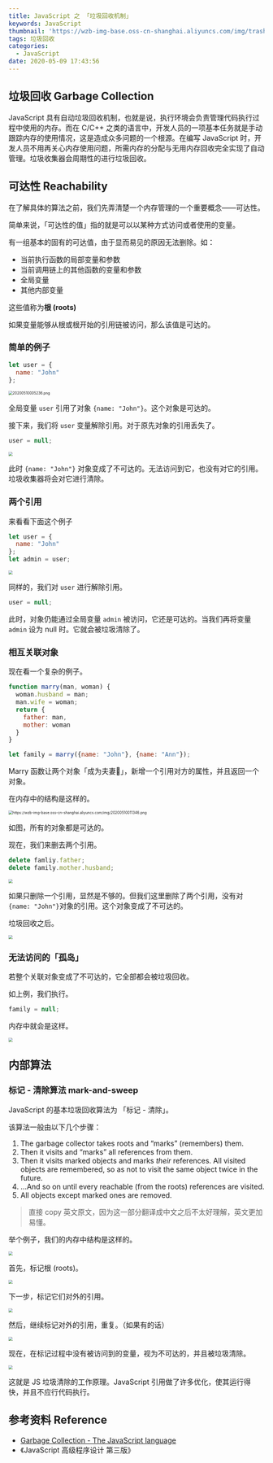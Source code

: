 ```yaml
---
title: JavaScript 之 「垃圾回收机制」
keywords: JavaScript
thumbnail: 'https://wzb-img-base.oss-cn-shanghai.aliyuncs.com/img/trash0sdf0sad0.png'
tags: 垃圾回收
categories:
  - JavaScript
date: 2020-05-09 17:43:56
---
```


## 垃圾回收 Garbage Collection

JavaScript 具有自动垃圾回收机制，也就是说，执行环境会负责管理代码执行过程中使用的内存。而在 C/C++ 之类的语言中，开发人员的一项基本任务就是手动跟踪内存的使用情况，这是造成众多问题的一个根源。在编写 JavaScript 时，开发人员不用再关心内存使用问题，所需内存的分配与无用内存回收完全实现了自动管理。垃圾收集器会周期性的进行垃圾回收。

<!-- MORE -->

## 可达性 Reachability

在了解具体的算法之前，我们先弄清楚一个内存管理的一个重要概念——可达性。

简单来说，「可达性的值」指的就是可以以某种方式访问或者使用的变量。

有一组基本的固有的可达值，由于显而易见的原因无法删除。如：

+ 当前执行函数的局部变量和参数
+ 当前调用链上的其他函数的变量和参数
+ 全局变量
+ 其他内部变量

这些值称为**根 (roots)**

如果变量能够从根或根开始的引用链被访问，那么该值是可达的。

### 简单的例子

```js
let user = {
  name: "John"
};
```

<img src="https://wzb-img-base.oss-cn-shanghai.aliyuncs.com/img/20200510005236.png" alt="20200510005236.png" style="zoom:50%;" />

全局变量 `user` 引用了对象 `{name: "John"}`。这个对象是可达的。

接下来，我们将 `user` 变量解除引用。对于原先对象的引用丢失了。

```js
user = null;
```

<img src="https://wzb-img-base.oss-cn-shanghai.aliyuncs.com/img/20200510010343.png" style="zoom:50%;" />

此时 `{name: "John"}` 对象变成了不可达的。无法访问到它，也没有对它的引用。垃圾收集器将会对它进行清除。

### 两个引用

来看看下面这个例子

```js
let user = {
  name: "John"
};
let admin = user;
```

<img src="https://wzb-img-base.oss-cn-shanghai.aliyuncs.com/img/20200510010727.png" style="zoom:50%;" />

同样的，我们对 `user` 进行解除引用。

```js
user = null;
```

此时，对象仍能通过全局变量 `admin` 被访问，它还是可达的。当我们再将变量 `admin` 设为 null 时。它就会被垃圾清除了。

### 相互关联对象

现在看一个复杂的例子。

```js 
function marry(man, woman) {
  woman.husband = man;
  man.wife = woman;
  return {
    father: man,
    mother: woman
  }
}

let family = marry({name: "John"}, {name: "Ann"});
```

Marry 函数让两个对象「成为夫妻🎎」，新增一个引用对方的属性，并且返回一个对象。

在内存中的结构是这样的。

<img src="https://wzb-img-base.oss-cn-shanghai.aliyuncs.com/img/20200510011346.png" alt="https://wzb-img-base.oss-cn-shanghai.aliyuncs.com/img/20200510011346.png" style="zoom:50%;" />

如图，所有的对象都是可达的。

现在，我们来删去两个引用。

```js
delete famliy.father;
delete family.mother.husband;
```

<img src="https://wzb-img-base.oss-cn-shanghai.aliyuncs.com/img/20200510011721.png" style="zoom:50%;" />

如果只删除一个引用，显然是不够的。但我们这里删除了两个引用，没有对 `{name: "John"}`对象的引用。这个对象变成了不可达的。

垃圾回收之后。

<img src="https://wzb-img-base.oss-cn-shanghai.aliyuncs.com/img/20200510012038.png" style="zoom:50%;" />

### 无法访问的「孤岛」

若整个关联对象变成了不可达的，它全部都会被垃圾回收。

如上例，我们执行。

```js
family = null;
```

内存中就会是这样。

<img src="https://wzb-img-base.oss-cn-shanghai.aliyuncs.com/img/20200510012251.png" style="zoom:50%;" />

## 内部算法

### 标记 - 清除算法 mark-and-sweep

JavaScript 的基本垃圾回收算法为 「标记 - 清除」。

该算法一般由以下几个步骤：

1. The garbage collector takes roots and “marks” (remembers) them.
2. Then it visits and “marks” all references from them.
3. Then it visits marked objects and marks *their* references. All visited objects are remembered, so as not to visit the same object twice in the future.
4. …And so on until every reachable (from the roots) references are visited.
5. All objects except marked ones are removed.

> 直接 copy 英文原文，因为这一部分翻译成中文之后不太好理解，英文更加易懂。

举个例子，我们的内存中结构是这样的。

<img src="https://wzb-img-base.oss-cn-shanghai.aliyuncs.com/img/20200510013021.png" style="zoom:50%;" />

首先，标记根 (roots)。

<img src="https://wzb-img-base.oss-cn-shanghai.aliyuncs.com/img/20200510013453.png" style="zoom:50%;" />

下一步，标记它们对外的引用。

<img src="https://wzb-img-base.oss-cn-shanghai.aliyuncs.com/img/20200510013533.png" style="zoom:50%;" />

然后，继续标记对外的引用，重复。（如果有的话）

<img src="https://wzb-img-base.oss-cn-shanghai.aliyuncs.com/img/20200510013632.png" style="zoom:50%;" />

现在，在标记过程中没有被访问到的变量，视为不可达的，并且被垃圾清除。

<img src="https://wzb-img-base.oss-cn-shanghai.aliyuncs.com/img/20200510013743.png" style="zoom:50%;" />

这就是 JS 垃圾清除的工作原理。JavaScript 引用做了许多优化，使其运行得快，并且不应行代码执行。

## 参考资料 Reference

+ [Garbage Collection - The JavaScript language](https://javascript.info/garbage-collection)
+ 《JavaScript 高级程序设计 第三版》
